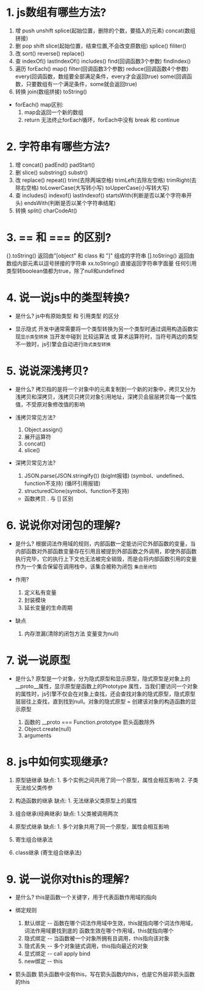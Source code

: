 # 1. js数组有哪些方法?
1. 增
push unshift splice(起始位置，删除的个数，要插入的元素) concat(数组拼接)
2. 删
pop shift slice(起始位置，结束位置,不会改变原数组) splice() filiter()
3. 改
sort() reverse() replace()
4. 查
indexOf() lastIndexOf() includes() find(回调函数3个参数) findIndex()
5. 遍历
forEach() map() filter(回调函数3个参数) reduce(回调函数4个参数) every(回调函数，数组要全部满足条件，every才会返回true) some(回调函数，只要数组有一个满足条件，some就会返回true)
6. 转换
join(数组拼接) toString()

- forEach() map区别:
  1. map会返回一个新的数组
  2. return 无法终止forEach循环，forEach中没有 break 和 continue

# 2. 字符串有哪些方法?
1. 增 
concat() padEnd() padStart()
2. 删
slice() substring() substr()
3. 改
replace() repeat() trim(去除两端空格) trimLeft(去除左空格) trimRight(去除右空格) toLowerCase(大写转小写) toUpperCase(小写转大写)
4. 查
includes() indexof() lastIndexof() startsWith(判断是否以某个字符串开头) endsWith(判断是否以某个字符串结尾) 
5. 转换
split() charCodeAt()

# 3. == 和 === 的区别?
{}.toString() 返回由"[object" 和 class 和 "]" 组成的字符串
[].toString() 返回由数组内部元素以逗号拼接的字符串
xx.toString() 直接返回字符串字面量
任何引用类型转boolean值都为true，除了null和undefined

# 4. 说一说js中的类型转换?
- 是什么?
    js中有原始类型 和 引用类型 的区分

- 显示隐式
    开发中通常需要将一个类型转换为另一个类型时通过调用构造函数实现``显示类型转换``
    当开发中碰到 比较运算法 或 算术运算符时，当符号两边的类型不一致时，js引擎会自动进行``隐式类型转换``

# 5. 说说深浅拷贝?
- 是什么?
    拷贝指的是将一个对象中的元素复制到一个新的对象中，拷贝又分为浅拷贝和深拷贝，浅拷贝只拷贝对象引用地址，深拷贝会层层拷贝每一个属性值，不受原对象修改值的影响

- 浅拷贝常见方法?
    1. Object.assign()
    2. 展开运算符
    3. concat()
    4. slice()

- 深拷贝常见方法?
    1. JSON.parse(JSON.stringify()) (bigInt报错) (symbol、undefined、function不支持) (循环引用报错)
    2. structuredClone(symbol、function不支持) 

  - 函数拷贝
  . 与 [] 区别 

# 6. 说说你对闭包的理解?
- 是什么?
    根据词法作用域的规则，内部函数一定能访问它外部函数的变量，当内部函数对外部函数变量存在引用且被提到外部函数之外调用，即使外部函数执行完毕，它的执行上下文也无法被完全销毁，而是会将内部函数引用的变量作为一个集合保留在调用栈中，该集合被称为闭包
    ``集合是闭包``

- 作用?
    1. 定义私有变量
    2. 封装模块
    3. 延长变量的生命周期

- 缺点
    1. 内存泄漏(清除的闭包方法 变量变为null)

# 7. 说一说原型
- 是什么?
    原型是一个对象，分为隐式原型和显示原型，隐式原型是对象上的__proto__属性，显示原型是函数上的Prototype 属性，当我们要访问一个对象的属性时，js引擎不仅会在对象上查找，还会查找对象的隐式原型，隐式原型层层往上查找，直到找到null。对象的隐式原型 = 创建该对象的构造函数的显示原型

    1. 函数的 __proto === Function.prototype 箭头函数除外
    2. Object.create(null)
    3. arguments

# 8. js中如何实现继承?
  1. 原型链继承 
    缺点: 1. 多个实例之间共用了同一个原型，属性会相互影响
          2. 子类无法给父类传参 
   
  2. 构造函数的继承
    缺点: 1. 无法继承父类原型上的属性

  3. 组合继承(经典继承)
    缺点: 1.父类被调用两次

  4. 原型式继承
  缺点: 1. 多个对象共用了同一个原型，属性会相互影响

  5. 寄生组合继承法

  6. class继承 (寄生组合继承法)

# 9. 说一说你对this的理解?
- 是什么?
  this是函数一个关键字，用于代表函数作用域的指向

- 绑定规则
  1. 默认绑定 -- 函数在哪个词法作用域中生效，this就指向哪个词法作用域，词法作用域要找到底的  函数生效在哪个作用域，this就指向哪个
  2. 隐式绑定 -- 当函数被一个对象所拥有且调用，this指向该对象
  3. 隐式丢失 -- 多个对象链式调用，this指向最近的对象
  4. 显式绑定 -- call apply bind
  5. new绑定 -- this 

- 箭头函数
    箭头函数中没有this，写在箭头函数内this，也是它外层非箭头函数的this